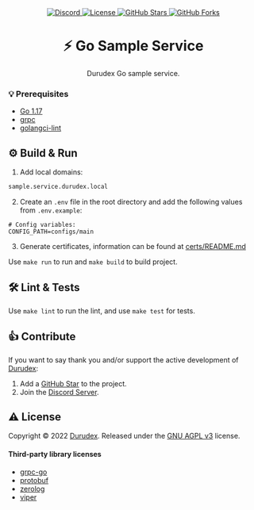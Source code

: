 <div align="center">
    <a href="https://discord.gg/4qcXbeVehZ">
        <img alt="Discord" src="https://img.shields.io/discord/882288646517035028?label=%F0%9F%92%AC%20discord">
    </a>
    <a href="https://github.com/durudex/go-sample-service/blob/main/COPYING">
        <img alt="License" src="https://img.shields.io/github/license/durudex/go-sample-service?label=%F0%9F%93%95%20license">
    </a>
    <a href="https://github.com/durudex/go-sample-service/stargazers">
        <img alt="GitHub Stars" src="https://img.shields.io/github/stars/durudex/go-sample-service?label=%E2%AD%90%20stars&logo=sdf">
    </a>
    <a href="https://github.com/durudex/go-sample-service/network">
        <img alt="GitHub Forks" src="https://img.shields.io/github/forks/durudex/go-sample-service?label=%F0%9F%93%81%20forks">
    </a>
</div>

<h1 align="center">⚡️ Go Sample Service</h1>

<p align="center">
Durudex Go sample service.
</p>

### 💡 Prerequisites
+ [Go 1.17](https://golang.org/)
+ [grpc](https://grpc.io/docs/languages/go/quickstart/)
+ [golangci-lint](https://golangci-lint.run/usage/install/)

## ⚙️ Build & Run
1) Add local domains:
```sh
sample.service.durudex.local
```
2) Create an `.env` file in the root directory and add the following values from `.env.example`:
```env
# Config variables:
CONFIG_PATH=configs/main
```
3) Generate certificates, information can be found at [certs/README.md](certs/README.md)

Use `make run` to run and `make build` to build project.

## 🛠 Lint & Tests
Use `make lint` to run the lint, and use `make test` for tests.

## 👍 Contribute
If you want to say thank you and/or support the active development of [Durudex](https://github.com/durudex):
1) Add a [GitHub Star](https://github.com/durudex/durudex-user-service/stargazers) to the project.
2) Join the [Discord Server](https://discord.gg/4qcXbeVehZ).

## ⚠️ License
Copyright © 2022 [Durudex](https://github.com/durudex). Released under the [GNU AGPL v3](https://www.gnu.org/licenses/agpl-3.0.html) license.

#### Third-party library licenses
+ [grpc-go](https://github.com/grpc/grpc-go/blob/master/LICENSE)
+ [protobuf](https://github.com/protocolbuffers/protobuf/blob/master/LICENSE)
+ [zerolog](https://github.com/rs/zerolog/blob/master/LICENSE)
+ [viper](https://github.com/spf13/viper/blob/master/LICENSE)
